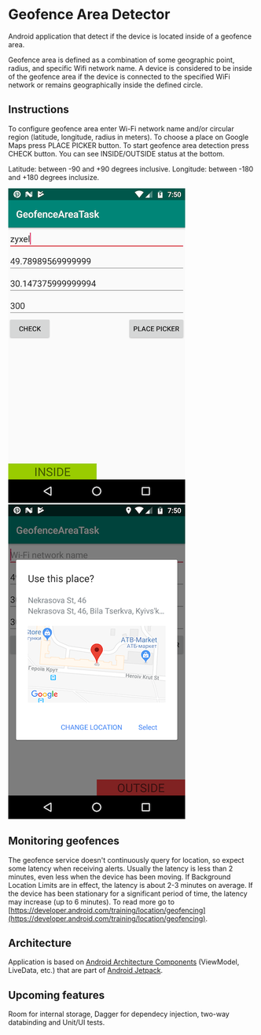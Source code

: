 # Geofence Area Detector

Android application that detect if the device is located inside of a geofence area.

Geofence area is defined as a combination of some geographic point, radius, and specific Wifi network name. A device is considered to be inside of the geofence area if the device is connected to the specified WiFi network or remains geographically inside the defined circle.

## Instructions

To configure geofence area enter Wi-Fi network name and/or circular region (latitude, longitude, radius in meters).
To choose a place on Google Maps press PLACE PICKER button.
To start geofence area detection press CHECK button. You can see INSIDE/OUTSIDE status at the bottom.

Latitude: between -90 and +90 degrees inclusive.
Longitude: between -180 and +180 degrees inclusize.

![](./screenshots/device-2018-10-09-195147.png)&nbsp;&nbsp;&nbsp;&nbsp;
![](./screenshots/device-2018-10-09-195101.png)

## Monitoring geofences

The geofence service doesn't continuously query for location, so expect some latency when receiving alerts. Usually the latency is less than 2 minutes, even less when the device has been moving. If Background Location Limits are in effect, the latency is about 2-3 minutes on average. If the device has been stationary for a significant period of time, the latency may increase (up to 6 minutes).
To read more go to [https://developer.android.com/training/location/geofencing](https://developer.android.com/training/location/geofencing).

## Architecture

Application is based on [Android Architecture Components](https://developer.android.com/topic/libraries/architecture/) (ViewModel, LiveData, etc.) that are part of [Android Jetpack](https://developer.android.com/jetpack/).

## Upcoming features

Room for internal storage, Dagger for dependecy injection, two-way databinding and Unit/UI tests.